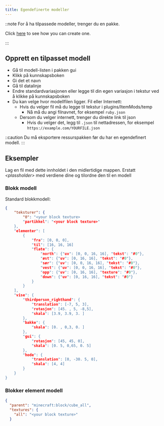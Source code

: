 ```yaml
---
title: Egendefinerte modeller
---
```


::note For å ha tilpassede modeller, trenger du en pakke.

Click [here](pack#create-a-pack) to see how you can create one.

:::

## Opprett en tilpasset modell

* Gå til modell-listen i pakken gui
* Klikk på kunnskapsboken
* Gi det et navn
* Gå til datalinje
* Endre standardvariasjonen eller legge til din egen variasjon i tekstur ved å klikke på kunnskapsboken
* Du kan velge hvor modellfilen ligger. Fil eller Internett:
    * Hvis du velger fil må du legge til tekstur i plugins/ItemMods/temp
        * Nå må du angi filnavnet, for eksempel `ruby.json`
    * Dersom du velger internett, trenger du direkte link til json
        * Hvis du velger det, legg til `.json` til nettadressen, for eksempel `https://example.com/YOURFILE.json`

::caution Du må eksportere ressurspakken før du har en egendefinert modell. :::

## Eksempler

Lag en fil med dette innholdet i den midlertidige mappen. Erstatt *\<plassholder\>* med verdiene dine og tilordne den til en modell

### Blokk modell

Standard blokkmodell:

```json title="block.json"
{
    "teksturer": {
        "0": "<your block texture>
        "partikkel": "<your block texture>"
    },
    "elementer": [
        {
            "fra": [0, 0, 0],
            "til": [16, 16, 16]
            "flate": {
                "north": {"uv": [0, 0, 16, 16], "tekst": "#0"},
                "øst": {"uv": [0, 16, 16], "tekst": "#0"},
                "sør": {"uv": [0, 0, 16, 16], "tekst": "#0"},
                "vest": {"uv": [0, 0, 16, 16], "tekst": "#0"},
                "opp": {"uv": [0, 16, 16], "texture": "#0"},
                "down": {"uv": [0, 16, 16], "tekst": "#0"}
            }
        }
    ],
    "vise": {
        "thirdperson_righthand": {
            "translation": [-7, 5, 3],
            "rotasjon": [45. , 5, -8,5],
            "skala": [3.9, 3.9, 3. ]
        },
        "bakke": {
            "skala": [0. , 0,3, 0. ]
        },
        "gui": {
            "rotasjon": [45, 45, 0],
            "skala": [0. 5, 0,65, 0. 5]
        },
        "hode": {
            "translation": [0, -30. 5, 0],
            "skala": [4, 4]
        }
    }
}

```

### Blokker element modell

```json title="block_item.json"
{
  "parent": "minecraft:block/cube_all",
  "textures": {
    "all": "<your block texture>"
  }

```
